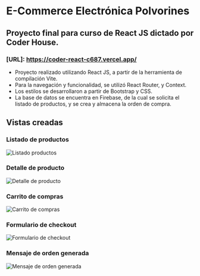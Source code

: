# E-Commerce Electrónica Polvorines

## Proyecto final para curso de React JS dictado por Coder House.

### [URL]: https://coder-react-c687.vercel.app/

- Proyecto realizado utilizando React JS, a partir de la herramienta de compilación Vite.
- Para la navegación y funcionalidad, se utilizó React Router, y Context.
- Los estilos se desarrollaron a partir de Bootstrap y CSS.
- La base de datos se encuentra en Firebase, de la cual se solicita el listado de productos, y se crea y almacena la orden de compra.


## **Vistas creadas**

### **Listado de productos**

![Listado productos](https://github.com/MedinaJuaan/CoderReact/tree/main/src/assets/Images/Readme/listado.png)

### **Detalle de producto**

![Detalle de producto](https://github.com/MedinaJuaan/CoderReact/tree/main/src/assets/Images/Readme/detalle.png)

### **Carrito de compras**

![Carrito de compras](https://github.com/MedinaJuaan/CoderReact/tree/main/src/assets/Images/Readme/carrito.png)

### **Formulario de checkout**

![Formulario de checkout](https://github.com/MedinaJuaan/CoderReact/tree/main/src/assets/Images/Readme/formulario.png)

### **Mensaje de orden generada**

![Mensaje de orden generada](https://github.com/MedinaJuaan/CoderReact/tree/main/src/assets/Images/Readme/thankyou.png)


